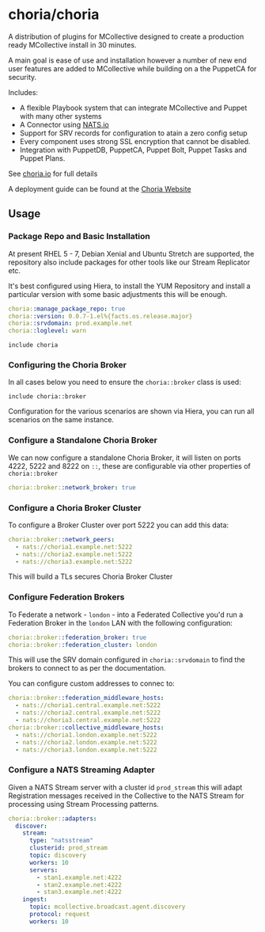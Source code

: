 # choria/choria

A distribution of plugins for MCollective designed to create a production ready MCollective install in 30 minutes.

A main goal is ease of use and installation however a number of new end user features are added to MCollective while building on a the PuppetCA for security.

Includes:

  * A flexible Playbook system that can integrate MCollective and Puppet with many other systems
  * A Connector using [NATS.io](https://nats.io)
  * Support for SRV records for configuration to atain a zero config setup
  * Every component uses strong SSL encryption that cannot be disabled.
  * Integration with PuppetDB, PuppetCA, Puppet Bolt, Puppet Tasks and Puppet Plans.

See [choria.io](http://choria.io) for full details

A deployment guide can be found at the [Choria Website](http://choria.io)

## Usage

### Package Repo and Basic Installation

At present RHEL 5 - 7, Debian Xenial and Ubuntu Stretch are supported, the repository also include packages for other tools like our Stream Replicator etc.

It's best configured using Hiera, to install the YUM Repository and install a particular version with some basic adjustments this will be enough.

```yaml
choria::manage_package_repo: true
choria::version: 0.0.7-1.el%{facts.os.release.major}
choria::srvdomain: prod.example.net
choria::loglevel: warn
```

```puppet
include choria
```

### Configuring the Choria Broker

In all cases below you need to ensure the `choria::broker` class is used:

```puppet
include choria::broker
```

Configuration for the various scenarios are shown via Hiera, you can run all scenarios on the same instance.

### Configure a Standalone Choria Broker

We can now configure a standalone Choria Broker, it will listen on ports 4222, 5222 and 8222 on `::`, these are configurable via other properties of `choria::broker`

```yaml
choria::broker::network_broker: true
```

### Configure a Choria Broker Cluster

To configure a Broker Cluster over port 5222 you can add this data:

```yaml
choria::broker::network_peers:
  - nats://choria1.example.net:5222
  - nats://choria2.example.net:5222
  - nats://choria3.example.net:5222
```

This will build a TLs secures Choria Broker Cluster

### Configure Federation Brokers

To Federate a network - `london` - into a Federated Collective you'd run a Federation Broker in the `london` LAN with the following configuration:

```yaml
choria::broker::federation_broker: true
choria::broker::federation_cluster: london
```

This will use the SRV domain configured in `choria::srvdomain` to find the brokers to connect to as per the documentation.

You can configure custom addresses to connec to:

```yaml
choria::broker::federation_middleware_hosts:
  - nats://choria1.central.example.net:5222
  - nats://choria2.central.example.net:5222
  - nats://choria3.central.example.net:5222
choria::broker::collective_middleware_hosts:
  - nats://choria1.london.example.net:5222
  - nats://choria2.london.example.net:5222
  - nats://choria3.london.example.net:5222
```

### Configure a NATS Streaming Adapter

Given a NATS Stream server with a cluster id `prod_stream` this will adapt Registration messages received in the Collective to the NATS Stream for processing using Stream Processing patterns.

```yaml
choria::broker::adapters:
  discover:
    stream:
      type: "natsstream"
      clusterid: prod_stream
      topic: discovery
      workers: 10
      servers:
        - stan1.example.net:4222
        - stan2.example.net:4222
        - stan3.example.net:4222
    ingest:
      topic: mcollective.broadcast.agent.discovery
      protocol: request
      workers: 10
```
